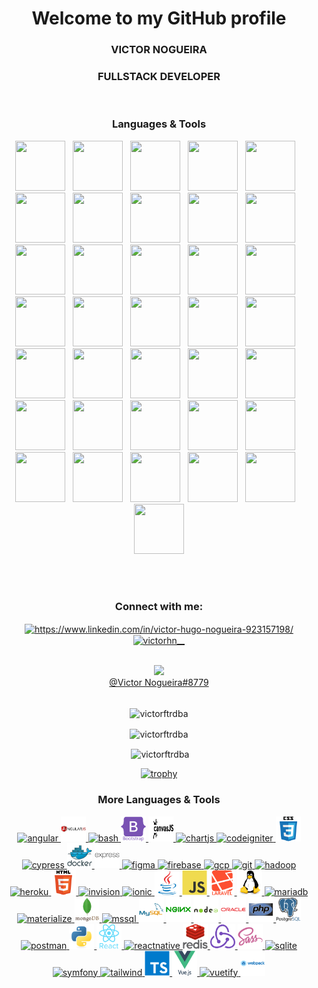 <div align="center">
<h1>Welcome to my GitHub profile</h1>
<h3>VICTOR NOGUEIRA</h3>
<h3>FULLSTACK DEVELOPER</h3>
<br/>
  
### **Languages & Tools**
  
<img src="https://cdn.jsdelivr.net/gh/devicons/devicon/icons/php/php-original.svg" width="80" height="80" />&nbsp;&nbsp;&nbsp;<img src="https://cdn.jsdelivr.net/gh/devicons/devicon/icons/mysql/mysql-original-wordmark.svg" width="80" height="80" />&nbsp;&nbsp;&nbsp;<img src="https://cdn.jsdelivr.net/gh/devicons/devicon/icons/laravel/laravel-plain-wordmark.svg" 
width="80" height="80" />&nbsp;&nbsp;&nbsp;<img src="https://cdn.jsdelivr.net/gh/devicons/devicon/icons/jquery/jquery-plain-wordmark.svg"  width="80" height="80"/>&nbsp;&nbsp;&nbsp;<img src="https://cdn.jsdelivr.net/gh/devicons/devicon/icons/javascript/javascript-plain.svg" width="80" height="80" />&nbsp;&nbsp;&nbsp;<img src="https://cdn.jsdelivr.net/gh/devicons/devicon/icons/linux/linux-original.svg" width="80" height="80" />&nbsp;&nbsp;&nbsp;<img src="https://cdn.jsdelivr.net/gh/devicons/devicon/icons/git/git-original.svg" width="80" height="80" />&nbsp;&nbsp;&nbsp;<img src="https://cdn.jsdelivr.net/gh/devicons/devicon/icons/gitlab/gitlab-original.svg" width="80" height="80" />&nbsp;&nbsp;&nbsp;<img src="https://cdn.jsdelivr.net/gh/devicons/devicon/icons/redis/redis-plain-wordmark.svg" width="80" height="80" />&nbsp;&nbsp;&nbsp;<img src="https://cdn.jsdelivr.net/gh/devicons/devicon/icons/react/react-original-wordmark.svg" width="80" height="80" />&nbsp;&nbsp;&nbsp;<img src="https://cdn.jsdelivr.net/gh/devicons/devicon/icons/yarn/yarn-original-wordmark.svg" width="80" height="80" />&nbsp;&nbsp;&nbsp;<img src="https://cdn.jsdelivr.net/gh/devicons/devicon/icons/vuetify/vuetify-original.svg" width="80" height="80" />&nbsp;&nbsp;&nbsp;<img src="https://cdn.jsdelivr.net/gh/devicons/devicon/icons/tailwindcss/tailwindcss-original-wordmark.svg" width="80" height="80" />&nbsp;&nbsp;&nbsp;<img src="https://cdn.jsdelivr.net/gh/devicons/devicon/icons/subversion/subversion-original.svg" width="80" height="80" />&nbsp;&nbsp;&nbsp;<img src="https://cdn.jsdelivr.net/gh/devicons/devicon/icons/sass/sass-original.svg" width="80" height="80" />&nbsp;&nbsp;&nbsp;<img src="https://cdn.jsdelivr.net/gh/devicons/devicon/icons/googlecloud/googlecloud-original.svg" width="80" height="80" />&nbsp;&nbsp;&nbsp;<img src="https://cdn.jsdelivr.net/gh/devicons/devicon/icons/docker/docker-original.svg" width="80" height="80" />&nbsp;&nbsp;&nbsp;<img src="https://cdn.jsdelivr.net/gh/devicons/devicon/icons/composer/composer-original.svg" width="80" height="80" />&nbsp;&nbsp;&nbsp;<img src="https://cdn.jsdelivr.net/gh/devicons/devicon/icons/arduino/arduino-original-wordmark.svg" width="80" height="80" />&nbsp;&nbsp;&nbsp;<img src="https://cdn.jsdelivr.net/gh/devicons/devicon/icons/apache/apache-original.svg" width="80" height="80" />&nbsp;&nbsp;&nbsp;<img src="https://cdn.jsdelivr.net/gh/devicons/devicon/icons/nodejs/nodejs-original.svg" width="80" height="80" />&nbsp;&nbsp;&nbsp;<img src="https://cdn.jsdelivr.net/gh/devicons/devicon/icons/phpstorm/phpstorm-original-wordmark.svg" width="80" height="80" />&nbsp;&nbsp;&nbsp;<img src="https://cdn.jsdelivr.net/gh/devicons/devicon/icons/zend/zend-plain-wordmark.svg" width="80" height="80" />&nbsp;&nbsp;&nbsp;<img src="https://cdn.jsdelivr.net/gh/devicons/devicon/icons/vscode/vscode-original-wordmark.svg" width="80" height="80" />&nbsp;&nbsp;&nbsp;<img src="https://cdn.jsdelivr.net/gh/devicons/devicon/icons/vuejs/vuejs-original.svg" width="80" height="80" />&nbsp;&nbsp;&nbsp;<img src="https://cdn.jsdelivr.net/gh/devicons/devicon/icons/typescript/typescript-original.svg" width="80" height="80" />&nbsp;&nbsp;&nbsp;<img src="https://cdn.jsdelivr.net/gh/devicons/devicon/icons/sqlite/sqlite-original-wordmark.svg" width="80" height="80" />&nbsp;&nbsp;&nbsp;<img src="https://cdn.jsdelivr.net/gh/devicons/devicon/icons/sequelize/sequelize-original-wordmark.svg" width="80" height="80" />&nbsp;&nbsp;&nbsp;<img src="https://cdn.jsdelivr.net/gh/devicons/devicon/icons/redux/redux-original.svg" width="80" height="80" />&nbsp;&nbsp;&nbsp;<img src="https://cdn.jsdelivr.net/gh/devicons/devicon/icons/angularjs/angularjs-plain-wordmark.svg" width="80" height="80" />&nbsp;&nbsp;&nbsp;<img src="https://cdn.jsdelivr.net/gh/devicons/devicon/icons/cakephp/cakephp-plain-wordmark.svg" width="80" height="80" />&nbsp;&nbsp;&nbsp;<img src="https://cdn.jsdelivr.net/gh/devicons/devicon/icons/eslint/eslint-original-wordmark.svg" width="80" height="80" />&nbsp;&nbsp;&nbsp;<img src="https://cdn.jsdelivr.net/gh/devicons/devicon/icons/firebase/firebase-plain-wordmark.svg" width="80" height="80" >&nbsp;&nbsp;&nbsp;<img src="https://cdn.jsdelivr.net/gh/devicons/devicon/icons/github/github-original.svg" width="80" height="80" />&nbsp;&nbsp;&nbsp;<img src="https://cdn.jsdelivr.net/gh/devicons/devicon/icons/jira/jira-original-wordmark.svg" width="80" height="80" />&nbsp;&nbsp;&nbsp;<img src="https://cdn.jsdelivr.net/gh/devicons/devicon/icons/debian/debian-plain-wordmark.svg" width="80" height="80" />

<br/><br/>
<h3 align="center">Connect with me:</h3>
<p align="center">
<a href="https://linkedin.com/in/https://www.linkedin.com/in/victor-hugo-nogueira-923157198/" target="blank"><img align="center" src="https://raw.githubusercontent.com/rahuldkjain/github-profile-readme-generator/master/src/images/icons/Social/linked-in-alt.svg" alt="https://www.linkedin.com/in/victor-hugo-nogueira-923157198/" height="30" width="40" /></a>
<a href="https://instagram.com/victorhn__" target="blank"><img align="center" src="https://raw.githubusercontent.com/rahuldkjain/github-profile-readme-generator/master/src/images/icons/Social/instagram.svg" alt="victorhn__" height="30" width="40" /></a>
</p> <br/>
<div>
<img src="https://img.icons8.com/color/30/000000/discord-logo.png"/><br/> <a href="">@Victor Nogueira#8779</a>
</div> <br/>

<p align="center"><img align="center" src="https://github-readme-streak-stats.herokuapp.com/?user=victorftrdba&" alt="victorftrdba" /></p>

<p align="center"><img align="center" src="https://github-readme-stats.vercel.app/api/top-langs?username=victorftrdba&show_icons=true&locale=en&layout=compact" alt="victorftrdba" /></p>

<p align="center">&nbsp;<img align="center" src="https://github-readme-stats.vercel.app/api?username=victorftrdba&show_icons=true&locale=en" alt="victorftrdba" /></p>

[![trophy](https://github-profile-trophy.vercel.app/?username=victorftrdba&theme=onedark&title=MultiLanguage,Joined2020,Commits,Repositories,Stars,Followers)](https://github.com/victorftrdba/github-profile-trophy)

<h3 align="center">More Languages & Tools</h3>
<p align="center"> <a href="https://angular.io" target="_blank" rel="noreferrer"> <img src="https://angular.io/assets/images/logos/angular/angular.svg" alt="angular" width="40" height="40"/> </a> <a href="https://angular.io" target="_blank" rel="noreferrer"> <img src="https://raw.githubusercontent.com/devicons/devicon/master/icons/angularjs/angularjs-original-wordmark.svg" alt="angularjs" width="40" height="40"/> </a> <a href="https://www.gnu.org/software/bash/" target="_blank" rel="noreferrer"> <img src="https://www.vectorlogo.zone/logos/gnu_bash/gnu_bash-icon.svg" alt="bash" width="40" height="40"/> </a> <a href="https://getbootstrap.com" target="_blank" rel="noreferrer"> <img src="https://raw.githubusercontent.com/devicons/devicon/master/icons/bootstrap/bootstrap-plain-wordmark.svg" alt="bootstrap" width="40" height="40"/> </a> <a href="https://canvasjs.com" target="_blank" rel="noreferrer"> <img src="https://raw.githubusercontent.com/Hardik0307/Hardik0307/master/assets/canvasjs-charts.svg" alt="canvasjs" width="40" height="40"/> </a> <a href="https://www.chartjs.org" target="_blank" rel="noreferrer"> <img src="https://www.chartjs.org/media/logo-title.svg" alt="chartjs" width="40" height="40"/> </a> <a href="https://codeigniter.com" target="_blank" rel="noreferrer"> <img src="https://cdn.worldvectorlogo.com/logos/codeigniter.svg" alt="codeigniter" width="40" height="40"/> </a> <a href="https://www.w3schools.com/css/" target="_blank" rel="noreferrer"> <img src="https://raw.githubusercontent.com/devicons/devicon/master/icons/css3/css3-original-wordmark.svg" alt="css3" width="40" height="40"/> </a> <a href="https://www.cypress.io" target="_blank" rel="noreferrer"> <img src="https://raw.githubusercontent.com/simple-icons/simple-icons/6e46ec1fc23b60c8fd0d2f2ff46db82e16dbd75f/icons/cypress.svg" alt="cypress" width="40" height="40"/> </a> <a href="https://www.docker.com/" target="_blank" rel="noreferrer"> <img src="https://raw.githubusercontent.com/devicons/devicon/master/icons/docker/docker-original-wordmark.svg" alt="docker" width="40" height="40"/> </a> <a href="https://expressjs.com" target="_blank" rel="noreferrer"> <img src="https://raw.githubusercontent.com/devicons/devicon/master/icons/express/express-original-wordmark.svg" alt="express" width="40" height="40"/> </a> <a href="https://www.figma.com/" target="_blank" rel="noreferrer"> <img src="https://www.vectorlogo.zone/logos/figma/figma-icon.svg" alt="figma" width="40" height="40"/> </a> <a href="https://firebase.google.com/" target="_blank" rel="noreferrer"> <img src="https://www.vectorlogo.zone/logos/firebase/firebase-icon.svg" alt="firebase" width="40" height="40"/> </a> <a href="https://cloud.google.com" target="_blank" rel="noreferrer"> <img src="https://www.vectorlogo.zone/logos/google_cloud/google_cloud-icon.svg" alt="gcp" width="40" height="40"/> </a> <a href="https://git-scm.com/" target="_blank" rel="noreferrer"> <img src="https://www.vectorlogo.zone/logos/git-scm/git-scm-icon.svg" alt="git" width="40" height="40"/> </a> <a href="https://hadoop.apache.org/" target="_blank" rel="noreferrer"> <img src="https://www.vectorlogo.zone/logos/apache_hadoop/apache_hadoop-icon.svg" alt="hadoop" width="40" height="40"/> </a> <a href="https://heroku.com" target="_blank" rel="noreferrer"> <img src="https://www.vectorlogo.zone/logos/heroku/heroku-icon.svg" alt="heroku" width="40" height="40"/> </a> <a href="https://www.w3.org/html/" target="_blank" rel="noreferrer"> <img src="https://raw.githubusercontent.com/devicons/devicon/master/icons/html5/html5-original-wordmark.svg" alt="html5" width="40" height="40"/> </a> <a href="https://www.invisionapp.com/" target="_blank" rel="noreferrer"> <img src="https://www.vectorlogo.zone/logos/invisionapp/invisionapp-icon.svg" alt="invision" width="40" height="40"/> </a> <a href="https://ionicframework.com" target="_blank" rel="noreferrer"> <img src="https://upload.wikimedia.org/wikipedia/commons/d/d1/Ionic_Logo.svg" alt="ionic" width="40" height="40"/> </a> <a href="https://www.java.com" target="_blank" rel="noreferrer"> <img src="https://raw.githubusercontent.com/devicons/devicon/master/icons/java/java-original.svg" alt="java" width="40" height="40"/> </a> <a href="https://developer.mozilla.org/en-US/docs/Web/JavaScript" target="_blank" rel="noreferrer"> <img src="https://raw.githubusercontent.com/devicons/devicon/master/icons/javascript/javascript-original.svg" alt="javascript" width="40" height="40"/> </a> <a href="https://laravel.com/" target="_blank" rel="noreferrer"> <img src="https://raw.githubusercontent.com/devicons/devicon/master/icons/laravel/laravel-plain-wordmark.svg" alt="laravel" width="40" height="40"/> </a> <a href="https://www.linux.org/" target="_blank" rel="noreferrer"> <img src="https://raw.githubusercontent.com/devicons/devicon/master/icons/linux/linux-original.svg" alt="linux" width="40" height="40"/> </a> <a href="https://mariadb.org/" target="_blank" rel="noreferrer"> <img src="https://www.vectorlogo.zone/logos/mariadb/mariadb-icon.svg" alt="mariadb" width="40" height="40"/> </a> <a href="https://materializecss.com/" target="_blank" rel="noreferrer"> <img src="https://raw.githubusercontent.com/prplx/svg-logos/5585531d45d294869c4eaab4d7cf2e9c167710a9/svg/materialize.svg" alt="materialize" width="40" height="40"/> </a> <a href="https://www.mongodb.com/" target="_blank" rel="noreferrer"> <img src="https://raw.githubusercontent.com/devicons/devicon/master/icons/mongodb/mongodb-original-wordmark.svg" alt="mongodb" width="40" height="40"/> </a> <a href="https://www.microsoft.com/en-us/sql-server" target="_blank" rel="noreferrer"> <img src="https://www.svgrepo.com/show/303229/microsoft-sql-server-logo.svg" alt="mssql" width="40" height="40"/> </a> <a href="https://www.mysql.com/" target="_blank" rel="noreferrer"> <img src="https://raw.githubusercontent.com/devicons/devicon/master/icons/mysql/mysql-original-wordmark.svg" alt="mysql" width="40" height="40"/> </a> <a href="https://www.nginx.com" target="_blank" rel="noreferrer"> <img src="https://raw.githubusercontent.com/devicons/devicon/master/icons/nginx/nginx-original.svg" alt="nginx" width="40" height="40"/> </a> <a href="https://nodejs.org" target="_blank" rel="noreferrer"> <img src="https://raw.githubusercontent.com/devicons/devicon/master/icons/nodejs/nodejs-original-wordmark.svg" alt="nodejs" width="40" height="40"/> </a> <a href="https://www.oracle.com/" target="_blank" rel="noreferrer"> <img src="https://raw.githubusercontent.com/devicons/devicon/master/icons/oracle/oracle-original.svg" alt="oracle" width="40" height="40"/> </a> <a href="https://www.php.net" target="_blank" rel="noreferrer"> <img src="https://raw.githubusercontent.com/devicons/devicon/master/icons/php/php-original.svg" alt="php" width="40" height="40"/> </a> <a href="https://www.postgresql.org" target="_blank" rel="noreferrer"> <img src="https://raw.githubusercontent.com/devicons/devicon/master/icons/postgresql/postgresql-original-wordmark.svg" alt="postgresql" width="40" height="40"/> </a> <a href="https://postman.com" target="_blank" rel="noreferrer"> <img src="https://www.vectorlogo.zone/logos/getpostman/getpostman-icon.svg" alt="postman" width="40" height="40"/> </a> <a href="https://www.python.org" target="_blank" rel="noreferrer"> <img src="https://raw.githubusercontent.com/devicons/devicon/master/icons/python/python-original.svg" alt="python" width="40" height="40"/> </a> <a href="https://reactjs.org/" target="_blank" rel="noreferrer"> <img src="https://raw.githubusercontent.com/devicons/devicon/master/icons/react/react-original-wordmark.svg" alt="react" width="40" height="40"/> </a> <a href="https://reactnative.dev/" target="_blank" rel="noreferrer"> <img src="https://reactnative.dev/img/header_logo.svg" alt="reactnative" width="40" height="40"/> </a> <a href="https://redis.io" target="_blank" rel="noreferrer"> <img src="https://raw.githubusercontent.com/devicons/devicon/master/icons/redis/redis-original-wordmark.svg" alt="redis" width="40" height="40"/> </a> <a href="https://redux.js.org" target="_blank" rel="noreferrer"> <img src="https://raw.githubusercontent.com/devicons/devicon/master/icons/redux/redux-original.svg" alt="redux" width="40" height="40"/> </a> <a href="https://sass-lang.com" target="_blank" rel="noreferrer"> <img src="https://raw.githubusercontent.com/devicons/devicon/master/icons/sass/sass-original.svg" alt="sass" width="40" height="40"/> </a> <a href="https://www.sqlite.org/" target="_blank" rel="noreferrer"> <img src="https://www.vectorlogo.zone/logos/sqlite/sqlite-icon.svg" alt="sqlite" width="40" height="40"/> </a> <a href="https://symfony.com" target="_blank" rel="noreferrer"> <img src="https://symfony.com/logos/symfony_black_03.svg" alt="symfony" width="40" height="40"/> </a> <a href="https://tailwindcss.com/" target="_blank" rel="noreferrer"> <img src="https://www.vectorlogo.zone/logos/tailwindcss/tailwindcss-icon.svg" alt="tailwind" width="40" height="40"/> </a> <a href="https://www.typescriptlang.org/" target="_blank" rel="noreferrer"> <img src="https://raw.githubusercontent.com/devicons/devicon/master/icons/typescript/typescript-original.svg" alt="typescript" width="40" height="40"/> </a> <a href="https://vuejs.org/" target="_blank" rel="noreferrer"> <img src="https://raw.githubusercontent.com/devicons/devicon/master/icons/vuejs/vuejs-original-wordmark.svg" alt="vuejs" width="40" height="40"/> </a> <a href="https://vuetifyjs.com/en/" target="_blank" rel="noreferrer"> <img src="https://bestofjs.org/logos/vuetify.svg" alt="vuetify" width="40" height="40"/> </a> <a href="https://webpack.js.org" target="_blank" rel="noreferrer"> <img src="https://raw.githubusercontent.com/devicons/devicon/d00d0969292a6569d45b06d3f350f463a0107b0d/icons/webpack/webpack-original-wordmark.svg" alt="webpack" width="40" height="40"/> </a> </p>


</div>
